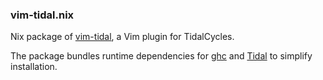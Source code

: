 ### vim-tidal.nix

Nix package of [vim-tidal](https://github.com/tidalcycles/vim-tidal), a Vim plugin for TidalCycles.

The package bundles runtime dependencies for [ghc](https://www.haskell.org/ghc/) and [Tidal](https://github.com/tidalcycles/Tidal) to simplify installation.
